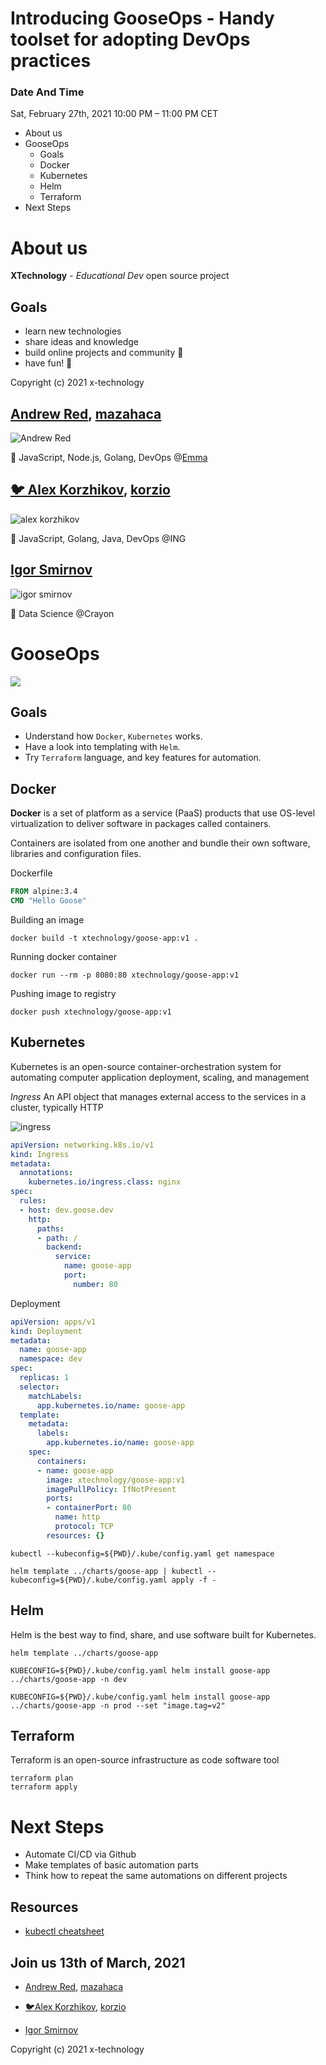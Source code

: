 # Introducing GooseOps - Handy toolset for adopting DevOps practices

### Date And Time
Sat, February 27th, 2021 10:00 PM – 11:00 PM CET

- About us
- GooseOps
    - Goals
    - Docker
    - Kubernetes
    - Helm
    - Terraform
- Next Steps

# About us

**XTechnology** - *Educational Dev* open source project

## Goals

- learn new technologies
- share ideas and knowledge
- build online projects and community 🚀
- have fun! 👋

Copyright (c) 2021 x-technology

## [Andrew Red](https://twitter.com/mazahaco), [mazahaca](https://github.com/mazahaca)

![Andrew Red](../assets/andrewred-small.jpg)

👋 JavaScript, Node.js, Golang, DevOps @[Emma](https://github.com/emma-app)

## [🐦 Alex Korzhikov](https://twitter.com/AlexKorzhikov), [korzio](https://github.com/korzio)

![alex korzhikov](../assets/alex-portret-small.png)

👋 JavaScript, Golang, Java, DevOps @ING

## [Igor Smirnov](https://smithio.medium.com/)

![igor smirnov](../assets/igor-small.jpg)

👋 Data Science @Crayon

# GooseOps

![](../assets/github-gooseops-name.png)

## Goals

- Understand how `Docker`, `Kubernetes` works.
- Have a look into templating with `Helm`.
- Try `Terraform` language, and key features for automation.

## Docker

**Docker** is a set of platform as a service (PaaS) products that use OS-level virtualization to deliver software in packages called containers.

Containers are isolated from one another and bundle their own software, libraries and configuration files.

Dockerfile
```dockerfile
FROM alpine:3.4
CMD "Hello Goose"
```

Building an image
```shell
docker build -t xtechnology/goose-app:v1 .
```

Running docker container
```shell
docker run --rm -p 8080:80 xtechnology/goose-app:v1
```

Pushing image to registry
```shell
docker push xtechnology/goose-app:v1
```

## Kubernetes

Kubernetes is an open-source container-orchestration system for automating computer application deployment, scaling, and management

*Ingress*
An API object that manages external access to the services in a cluster, typically HTTP

![ingress](../assets/ingress-picture.png)

```yaml
apiVersion: networking.k8s.io/v1
kind: Ingress
metadata:
  annotations:
    kubernetes.io/ingress.class: nginx
spec:
  rules:
  - host: dev.goose.dev
    http:
      paths:
      - path: /
        backend:
          service:
            name: goose-app
            port:
              number: 80
```

Deployment
```yaml
apiVersion: apps/v1
kind: Deployment
metadata:
  name: goose-app
  namespace: dev
spec:
  replicas: 1
  selector:
    matchLabels:
      app.kubernetes.io/name: goose-app
  template:
    metadata:
      labels:
        app.kubernetes.io/name: goose-app
    spec:
      containers:
      - name: goose-app
        image: xtechnology/goose-app:v1
        imagePullPolicy: IfNotPresent
        ports:
        - containerPort: 80
          name: http
          protocol: TCP
        resources: {}
```

```shell
kubectl --kubeconfig=${PWD}/.kube/config.yaml get namespace
```

```shell
helm template ../charts/goose-app | kubectl --kubeconfig=${PWD}/.kube/config.yaml apply -f -
```

## Helm

Helm is the best way to find, share, and use software built for Kubernetes.

```shell
helm template ../charts/goose-app
```

```shell
KUBECONFIG=${PWD}/.kube/config.yaml helm install goose-app ../charts/goose-app -n dev
```

```shell
KUBECONFIG=${PWD}/.kube/config.yaml helm install goose-app ../charts/goose-app -n prod --set "image.tag=v2"
```



## Terraform

Terraform is an open-source infrastructure as code software tool

```shell
terraform plan
terraform apply
```

# Next Steps

- Automate CI/CD via Github
- Make templates of basic automation parts
- Think how to repeat the same automations on different projects

## Resources

- [kubectl cheatsheet](https://kubernetes.io/docs/reference/kubectl/cheatsheet/)

## Join us 13th of March, 2021

- [Andrew Red](https://twitter.com/mazahaco), [mazahaca](https://github.com/mazahaca)

- [🐦Alex Korzhikov](https://twitter.com/AlexKorzhikov), [korzio](https://github.com/korzio)

- [Igor Smirnov](https://smithio.medium.com/)

Copyright (c) 2021 x-technology

